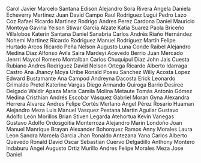 Carol Javier Marcelo Santana
Edison Alejandro Sora Rivera
Angela Daniela Echeverry Martinez
Juan David Campo
Raul Rodriguez
Lugui Pedro Lazo Coz
Rafael Ricardo Martinez
Rodrigo Andres Perez Cardona
Daniel Mauricio Montoya Gaviria
Yeison Stiwar García Alzate
Katia Suarez
Paola Briceño Villalobos
Katerin Santana
Daniel Sanabria
Carlos Andrés Riaño Hernández
Nohemi Martinez
Ricardo Rodriguez
Manuel Rodriguez
Martín Felipe Hurtado Arcos
Ricardo Peña
Nelson Augusto Luna Conde
Raibel Alejandro Medina Díaz
Alfonso Avila
Saira Mardeyi Acevedo Berrio
Juan Mercado
Jenrri Maycol Romero Montalban
Carlos Chuquipul Díaz
John Jais Cuesta Rubiano
Andres Rodriguez
David Nelson Ortega
Ricardo Alberto Idarraga Castro
Ana Jhancy Moya Uribe
Ronald Possu Sanchez
Willy Acosta Lopez
Edward Bustamante
Ana Campod
Andreyna Dacosta
Erick Leonardo Grimaldo Pretel
Katerine Vargas
Diego Armando Quiroga Barrio
Desiree Delgado
Waldir Apaza
Maria Camila Molina Metaute
Tomás Antonio Gómez Medina
Cristhian Andrés Escobar Vásquez
Gabriel Moran
Gyna Alexandra Herrera Alvarez
Andres Felipe Cortés Merlano
Ángel Pérez
Rosario Huaman
Alejandro Meza
Luis Manuel Vasquez Pestana
Martin Aguilar
Gustavo Adolfo León Morillos
Brian Stiven Legarda Atehortua
Kevin Vanegas
Gustavo Adolfo Ordosgoitia Monterroza
Alejandro Marin Londoño
Joan Manuel Manrique
Brayan Alexander Bohorquez Ramos
Anny Morales
Laura Leon
Sandra Marcela Garcia
Jhan Ronaldo Antezana Yana
Carlos Alberto Quevedo
Ronald David
Oscar Sebastian Cuervo Delgadillo
Anthony Montero Indaburu
Angel Augusto Ortiz Murillo
Andres Felipe Morales Meza
Jose Daniel